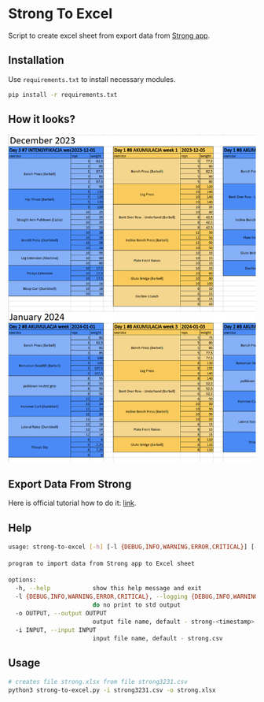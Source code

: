 # Strong To Excel

Script to create excel sheet from export data from [Strong app](https://www.strong.app).

## Installation

Use `requirements.txt` to install necessary modules.

```bash
pip install -r requirements.txt
```

## How it looks?

![example](example.png)

## Export Data From Strong

Here is official tutorial how to do it: [link](https://help.strongapp.io/article/235-export-workout-data).

## Help

```bash
usage: strong-to-excel [-h] [-l {DEBUG,INFO,WARNING,ERROR,CRITICAL}] [-o OUTPUT] [-i INPUT]

program to import data from Strong app to Excel sheet

options:
  -h, --help            show this help message and exit
  -l {DEBUG,INFO,WARNING,ERROR,CRITICAL}, --logging {DEBUG,INFO,WARNING,ERROR,CRITICAL}
                        do no print to std output
  -o OUTPUT, --output OUTPUT
                        output file name, default - strong-<timestamp>.xlsx
  -i INPUT, --input INPUT
                        input file name, default - strong.csv
```

## Usage

```bash
# creates file strong.xlsx from file strong3231.csv
python3 strong-to-excel.py -i strong3231.csv -o strong.xlsx
```
